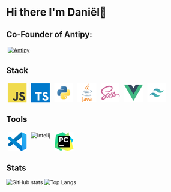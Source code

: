 # Hi there I'm Daniël👋

## Co-Founder of Antipy:

<p>
 <a href="https://antipy.com" target="_blank">
  <img src="https://d33wubrfki0l68.cloudfront.net/1271d724b23f43f54c6f4f7de7fcd4427d57e368/4e05e/images/logo.png" alt="Antipy" height="50" style="vertical-align:top; margin:4px"></img>
  </a>
</p>

## Stack

<p>


<img src="https://raw.githubusercontent.com/github/explore/80688e429a7d4ef2fca1e82350fe8e3517d3494d/topics/javascript/javascript.png" alt="Javascript" height="50" style="vertical-align:top; margin:4px">
 <img src="https://raw.githubusercontent.com/github/explore/80688e429a7d4ef2fca1e82350fe8e3517d3494d/topics/typescript/typescript.png" alt="Typescript" height="50" style="vertical-align:top; margin:4px">
<img src="https://raw.githubusercontent.com/github/explore/80688e429a7d4ef2fca1e82350fe8e3517d3494d/topics/python/python.png" alt="Python" height="50" style="vertical-align:top; margin:4px">
<img src="https://raw.githubusercontent.com/github/explore/80688e429a7d4ef2fca1e82350fe8e3517d3494d/topics/java/java.png" alt="Java" height="50" style="vertical-align:top; margin:4px">
<img src="https://raw.githubusercontent.com/github/explore/80688e429a7d4ef2fca1e82350fe8e3517d3494d/topics/sass/sass.png" alt="Sass" height="50" style="vertical-align:top; margin:4px">
<img src="https://raw.githubusercontent.com/github/explore/80688e429a7d4ef2fca1e82350fe8e3517d3494d/topics/vue/vue.png" alt="Vue" height="50" style="vertical-align:top; margin:4px">
<img src="https://raw.githubusercontent.com/github/explore/882462b8ecc337fd9c9b2572bc463a1cbc88fb6a/topics/tailwind/tailwind.png" alt="tailwind" height="50" style="vertical-align:top; margin:4px">

 
 
</p>

## Tools

<p ><img src="https://raw.githubusercontent.com/github/explore/80688e429a7d4ef2fca1e82350fe8e3517d3494d/topics/visual-studio-code/visual-studio-code.png" alt="VS Code" height="50" style="vertical-align:top; margin:4px">
<img src="https://hdlicense.com/wp-content/uploads/2019/11/IntelliJ-IDEA-crack-300x300.png" alt="Intelij" height="50" style="vertical-align:top; margin:4px">
<img src="https://raw.githubusercontent.com/github/explore/d8574c7bce27faa27fb879bca56dfe351ee66efd/topics/pycharm/pycharm.png" alt="Pycharm" height="50" style="vertical-align:top; margin:4px"></p>


## Stats
![GitHub stats](https://github-readme-stats.vercel.app/api?username=Daniel-Lizarazo-Fuentes&show_icons=true&theme=github_dark&count_private=true)
![Top Langs](https://github-readme-stats.vercel.app/api/top-langs/?username=Daniel-Lizarazo-Fuentes&theme=github_dark&layout=compact&count_private=true&langs_count=10)
